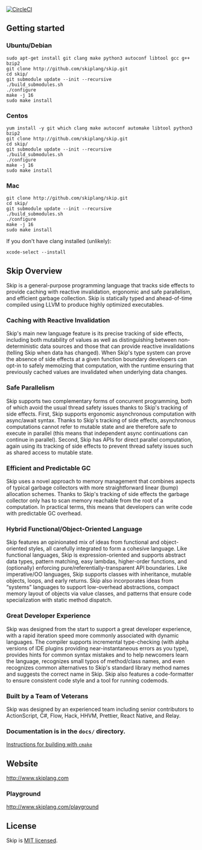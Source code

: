 [![CircleCI](https://circleci.com/gh/skiplang/skip.svg?style=svg)](https://circleci.com/gh/skiplang/skip)

## Getting started

### Ubuntu/Debian

```
sudo apt-get install git clang make python3 autoconf libtool gcc g++ bzip2
git clone http://github.com/skiplang/skip.git
cd skip/
git submodule update --init --recursive
./build_submodules.sh
./configure
make -j 16
sudo make install
```

### Centos

```
yum install -y git which clang make autoconf automake libtool python3 bzip2
git clone http://github.com/skiplang/skip.git
cd skip/
git submodule update --init --recursive
./build_submodules.sh
./configure
make -j 16
sudo make install
```

### Mac

```
git clone http://github.com/skiplang/skip.git
cd skip/
git submodule update --init --recursive
./build_submodules.sh
./configure
make -j 16
sudo make install
```

If you don't have clang installed (unlikely):
```
xcode-select --install
```

## Skip Overview

Skip is a general-purpose programming language that tracks side effects to provide caching with reactive invalidation, ergonomic and safe parallelism, and efficient garbage collection. Skip is statically typed and ahead-of-time compiled using LLVM to produce highly optimized executables.

### Caching with Reactive Invalidation

Skip's main new language feature is its precise tracking of side effects, including both mutability of values as well as distinguishing between non-deterministic data sources and those that can provide reactive invalidations (telling Skip when data has changed). When Skip's type system can prove the absence of side effects at a given function boundary developers can opt-in to safely memoizing that computation, with the runtime ensuring that previously cached values are invalidated when underlying data changes.

### Safe Parallelism

Skip supports two complementary forms of concurrent programming, both of which avoid the usual thread safety issues thanks to Skip's tracking of side effects. First, Skip supports ergonomic asynchronous computation with async/await syntax. Thanks to Skip's tracking of side effects, asynchronous computations cannot refer to mutable state and are therefore safe to execute in parallel (this means that independent async continuations can continue in parallel). Second, Skip has APIs for direct parallel computation, again using its tracking of side effects to prevent thread safety issues such as shared access to mutable state.

### Efficient and Predictable GC

Skip uses a novel approach to memory management that combines aspects of typical garbage collectors with more straightforward linear (bump) allocation schemes. Thanks to Skip's tracking of side effects the garbage collector only has to scan memory reachable from the root of a computation. In practical terms, this means that developers can write code with predictable GC overhead.

### Hybrid Functional/Object-Oriented Language

Skip features an opinionated mix of ideas from functional and object-oriented styles, all carefully integrated to form a cohesive language. Like functional languages, Skip is expression-oriented and supports abstract data types, pattern matching, easy lambdas, higher-order functions, and (optionally) enforcing pure/referentially-transparent API boundaries. Like imperative/OO languages, Skip supports classes with inheritance, mutable objects, loops, and early returns. Skip also incorporates ideas from “systems” languages to support low-overhead abstractions, compact memory layout of objects via value classes, and patterns that ensure code specialization with static method dispatch.

### Great Developer Experience

Skip was designed from the start to support a great developer experience, with a rapid iteration speed more commonly associated with dynamic languages. The compiler supports incremental type-checking (with alpha versions of IDE plugins providing near-instantaneous errors as you type), provides hints for common syntax mistakes and to help newcomers learn the language, recognizes small typos of method/class names, and even recognizes common alternatives to Skip's standard library method names and suggests the correct name in Skip. Skip also features a code-formatter to ensure consistent code style and a tool for running codemods.

### Built by a Team of Veterans

Skip was designed by an experienced team including senior contributors to ActionScript, C#, Flow, Hack, HHVM, Prettier, React Native, and Relay.

### Documentation is in the `docs/` directory.

[Instructions for building with `cmake`](docs/developer/README-cmake.md)

## Website

http://www.skiplang.com

### Playground

http://www.skiplang.com/playground

## License

Skip is [MIT licensed](./LICENSE).
